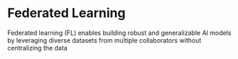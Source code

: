 # Federated Learning

Federated learning (FL) enables building robust and generalizable AI models by leveraging diverse datasets from multiple collaborators without centralizing the data
